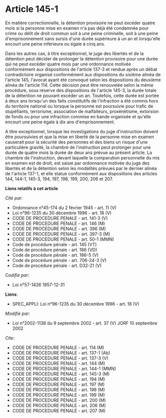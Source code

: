 # Article 145-1

En matière correctionnelle, la détention provisoire ne peut excéder quatre mois si la personne mise en examen n'a pas déjà
été condamnée pour crime ou délit de droit commun soit à une peine criminelle, soit à une peine d'emprisonnement sans sursis
d'une durée supérieure à un an et lorsqu'elle encourt une peine inférieure ou égale à cinq ans.

Dans les autres cas, à titre exceptionnel, le juge des libertés et de la détention peut décider de prolonger la détention
provisoire pour une durée qui ne peut excéder quatre mois par une ordonnance motivée conformément aux dispositions de
l'article 137-3 et rendue après un débat contradictoire organisé conformément aux dispositions du sixième alinéa de l'article
145, l'avocat ayant été convoqué selon les dispositions du deuxième alinéa de l'article 114. Cette décision peut être
renouvelée selon la même procédure, sous réserve des dispositions de l'article 145-3, la durée totale de la détention ne
pouvant excéder un an. Toutefois, cette durée est portée à deux ans lorsqu'un des faits constitutifs de l'infraction a été
commis hors du territoire national ou lorsque la personne est poursuivie pour trafic de stupéfiants, terrorisme, association
de malfaiteurs, proxénétisme, extorsion de fonds ou pour une infraction commise en bande organisée et qu'elle encourt une
peine égale à dix ans d'emprisonnement.

A titre exceptionnel, lorsque les investigations du juge d'instruction doivent être poursuivies et que la mise en liberté de
la personne mise en examen causerait pour la sécurité des personnes et des biens un risque d'une particulière gravité, la
chambre de l'instruction peut prolonger pour une durée de quatre mois la durée de deux ans prévue au présent article. La
chambre de l'instruction, devant laquelle la comparution personnelle du mis en examen est de droit, est saisie par ordonnance
motivée du juge des libertés et de la détention selon les modalités prévues par le dernier alinéa de l'article 137-1, et elle
statue conformément aux dispositions des articles 144, 144-1, 145-3, 194, 197, 198, 199, 200, 206 et 207.

**Liens relatifs à cet article**

_Cité par_:

  - Ordonnance n°45-174 du 2 février 1945 - art. 11 (V)
  - Loi n°96-1235 du 30 décembre 1996 - art. 18 (V)
  - CODE DE PROCEDURE PENALE - art. 141-3 (V)
  - CODE DE PROCEDURE PENALE - art. 146 (M)
  - CODE DE PROCEDURE PENALE - art. 396 (M)
  - CODE DE PROCEDURE PENALE - art. 397-3 (M)
  - CODE DE PROCEDURE PENALE - art. 50-1 (MMN)
  - Code de procédure pénale - art. 145 (VT)
  - Code de procédure pénale - art. 186 (VD)
  - Code de procédure pénale - art. 186-5 (V)
  - Code de procédure pénale - art. 706-24-3 (V)
  - Code de procédure pénale - art. D32-21 (V)

_Codifié par_:

  - Loi n°57-1426 1957-12-31

**Liens**:

  - SPEC_APPLI: Loi n°96-1235 du 30 décembre 1996 - art. 18 (V)

_Modifié par_:

  - Loi n°2002-1138 du 9 septembre 2002 - art. 37 (V) JORF 10 septembre 2002

_Cite_:

  - CODE DE PROCEDURE PENALE - art. 114 (M)
  - CODE DE PROCEDURE PENALE - art. 137-1 (Ab)
  - CODE DE PROCEDURE PENALE - art. 137-3 (V)
  - CODE DE PROCEDURE PENALE - art. 144 (M)
  - CODE DE PROCEDURE PENALE - art. 144-1 (MMN)
  - CODE DE PROCEDURE PENALE - art. 145-3 (M)
  - CODE DE PROCEDURE PENALE - art. 194 (M)
  - CODE DE PROCEDURE PENALE - art. 197 (M)
  - CODE DE PROCEDURE PENALE - art. 198 (M)
  - CODE DE PROCEDURE PENALE - art. 199 (M)
  - CODE DE PROCEDURE PENALE - art. 200 (M)
  - CODE DE PROCEDURE PENALE - art. 206 (M)
  - CODE DE PROCEDURE PENALE - art. 207 (M)
